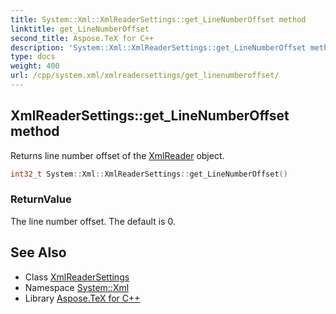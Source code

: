 ```yaml
---
title: System::Xml::XmlReaderSettings::get_LineNumberOffset method
linktitle: get_LineNumberOffset
second_title: Aspose.TeX for C++
description: 'System::Xml::XmlReaderSettings::get_LineNumberOffset method. Returns line number offset of the XmlReader object in C++.'
type: docs
weight: 400
url: /cpp/system.xml/xmlreadersettings/get_linenumberoffset/
---
```

## XmlReaderSettings::get_LineNumberOffset method


Returns line number offset of the [XmlReader](../../xmlreader/) object.

```cpp
int32_t System::Xml::XmlReaderSettings::get_LineNumberOffset()
```


### ReturnValue

The line number offset. The default is 0.

## See Also

* Class [XmlReaderSettings](../)
* Namespace [System::Xml](../../)
* Library [Aspose.TeX for C++](../../../)
